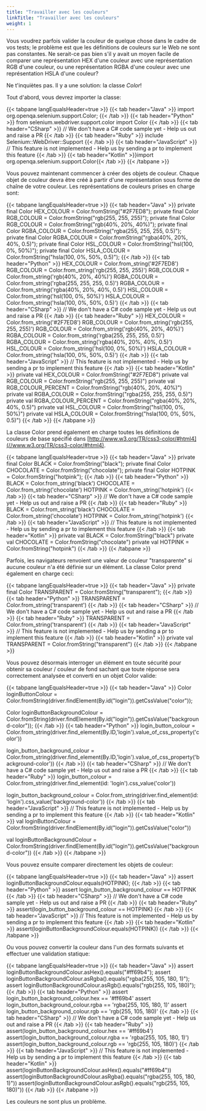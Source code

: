 ```yaml
---
title: "Travailler avec les couleurs"
linkTitle: "Travailler avec les couleurs"
weight: 1
---
```


Vous voudrez parfois valider la couleur de quelque 
chose dans le cadre de vos tests; le problème est que 
les définitions de couleurs sur le Web ne sont pas constantes.
Ne serait-ce pas bien s'il y avait un moyen facile de comparer
une représentation HEX d'une couleur avec une représentation 
RGB d'une couleur, ou une représentation RGBA d'une couleur 
avec une représentation HSLA d'une couleur?

Ne t'inquiètes pas. Il y a une solution: la classe _Color_!

Tout d'abord, vous devrez importer la classe:

{{< tabpane langEqualsHeader=true >}}
  {{< tab header="Java" >}}
import org.openqa.selenium.support.Color;
  {{< /tab >}}
  {{< tab header="Python" >}}
from selenium.webdriver.support.color import Color
  {{< /tab >}}
  {{< tab header="CSharp" >}}
// We don't have a C# code sample yet -  Help us out and raise a PR
  {{< /tab >}}
  {{< tab header="Ruby" >}}
include Selenium::WebDriver::Support
  {{< /tab >}}
  {{< tab header="JavaScript" >}}
// This feature is not implemented - Help us by sending a pr to implement this feature
  {{< /tab >}}
  {{< tab header="Kotlin" >}}import org.openqa.selenium.support.Color{{< /tab >}}
{{< /tabpane >}}

Vous pouvez maintenant commencer à créer des objets de couleur.
Chaque objet de couleur devra être créé à partir d'une 
représentation sous forme de chaîne de votre couleur.
Les représentations de couleurs prises en charge sont:

{{< tabpane langEqualsHeader=true >}}
  {{< tab header="Java" >}}
private final Color HEX_COLOUR = Color.fromString("#2F7ED8");
private final Color RGB_COLOUR = Color.fromString("rgb(255, 255, 255)");
private final Color RGB_COLOUR = Color.fromString("rgb(40%, 20%, 40%)");
private final Color RGBA_COLOUR = Color.fromString("rgba(255, 255, 255, 0.5)");
private final Color RGBA_COLOUR = Color.fromString("rgba(40%, 20%, 40%, 0.5)");
private final Color HSL_COLOUR = Color.fromString("hsl(100, 0%, 50%)");
private final Color HSLA_COLOUR = Color.fromString("hsla(100, 0%, 50%, 0.5)");
  {{< /tab >}}
  {{< tab header="Python" >}}
HEX_COLOUR = Color.from_string('#2F7ED8')
RGB_COLOUR = Color.from_string('rgb(255, 255, 255)')
RGB_COLOUR = Color.from_string('rgb(40%, 20%, 40%)')
RGBA_COLOUR = Color.from_string('rgba(255, 255, 255, 0.5)')
RGBA_COLOUR = Color.from_string('rgba(40%, 20%, 40%, 0.5)')
HSL_COLOUR = Color.from_string('hsl(100, 0%, 50%)')
HSLA_COLOUR = Color.from_string('hsla(100, 0%, 50%, 0.5)')
  {{< /tab >}}
  {{< tab header="CSharp" >}}
// We don't have a C# code sample yet -  Help us out and raise a PR
  {{< /tab >}}
  {{< tab header="Ruby" >}}
HEX_COLOUR = Color.from_string('#2F7ED8')
RGB_COLOUR = Color.from_string('rgb(255, 255, 255)')
RGB_COLOUR = Color.from_string('rgb(40%, 20%, 40%)')
RGBA_COLOUR = Color.from_string('rgba(255, 255, 255, 0.5)')
RGBA_COLOUR = Color.from_string('rgba(40%, 20%, 40%, 0.5)')
HSL_COLOUR = Color.from_string('hsl(100, 0%, 50%)')
HSLA_COLOUR = Color.from_string('hsla(100, 0%, 50%, 0.5)')
  {{< /tab >}}
  {{< tab header="JavaScript" >}}
// This feature is not implemented - Help us by sending a pr to implement this feature
  {{< /tab >}}
  {{< tab header="Kotlin" >}}
private val HEX_COLOUR = Color.fromString("#2F7ED8")
private val RGB_COLOUR = Color.fromString("rgb(255, 255, 255)")
private val RGB_COLOUR_PERCENT = Color.fromString("rgb(40%, 20%, 40%)")
private val RGBA_COLOUR = Color.fromString("rgba(255, 255, 255, 0.5)")
private val RGBA_COLOUR_PERCENT = Color.fromString("rgba(40%, 20%, 40%, 0.5)")
private val HSL_COLOUR = Color.fromString("hsl(100, 0%, 50%)")
private val HSLA_COLOUR = Color.fromString("hsla(100, 0%, 50%, 0.5)")
  {{< /tab >}}
{{< /tabpane >}}

La classe Color prend également en charge toutes les 
définitions de couleurs de base spécifié dans
[http://www.w3.org/TR/css3-color/#html4](//www.w3.org/TR/css3-color/#html4).

{{< tabpane langEqualsHeader=true >}}
  {{< tab header="Java" >}}
private final Color BLACK = Color.fromString("black");
private final Color CHOCOLATE = Color.fromString("chocolate");
private final Color HOTPINK = Color.fromString("hotpink");
  {{< /tab >}}
  {{< tab header="Python" >}}
BLACK = Color.from_string('black')
CHOCOLATE = Color.from_string('chocolate')
HOTPINK = Color.from_string('hotpink')
  {{< /tab >}}
  {{< tab header="CSharp" >}}
// We don't have a C# code sample yet -  Help us out and raise a PR
  {{< /tab >}}
  {{< tab header="Ruby" >}}
BLACK = Color.from_string('black')
CHOCOLATE = Color.from_string('chocolate')
HOTPINK = Color.from_string('hotpink')
  {{< /tab >}}
  {{< tab header="JavaScript" >}}
// This feature is not implemented - Help us by sending a pr to implement this feature
  {{< /tab >}}
  {{< tab header="Kotlin" >}}
private val BLACK = Color.fromString("black")
private val CHOCOLATE = Color.fromString("chocolate")
private val HOTPINK = Color.fromString("hotpink")
  {{< /tab >}}
{{< /tabpane >}}

Parfois, les navigateurs renvoient une valeur de couleur "transparente"
si aucune couleur n'a été définie sur un élément.
La classe Color prend également en charge ceci:

{{< tabpane langEqualsHeader=true >}}
  {{< tab header="Java" >}}
private final Color TRANSPARENT = Color.fromString("transparent");
  {{< /tab >}}
  {{< tab header="Python" >}}
TRANSPARENT = Color.from_string('transparent')
  {{< /tab >}}
  {{< tab header="CSharp" >}}
// We don't have a C# code sample yet -  Help us out and raise a PR
  {{< /tab >}}
  {{< tab header="Ruby" >}}
TRANSPARENT = Color.from_string('transparent')
  {{< /tab >}}
  {{< tab header="JavaScript" >}}
// This feature is not implemented - Help us by sending a pr to implement this feature
  {{< /tab >}}
  {{< tab header="Kotlin" >}}
private val TRANSPARENT = Color.fromString("transparent")
  {{< /tab >}}
{{< /tabpane >}}

Vous pouvez désormais interroger un élément en toute sécurité
pour obtenir sa couleur / couleur de fond sachant que
toute réponse sera correctement analysée
et converti en un objet Color valide:

{{< tabpane langEqualsHeader=true >}}
  {{< tab header="Java" >}}
Color loginButtonColour = Color.fromString(driver.findElement(By.id("login")).getCssValue("color"));

Color loginButtonBackgroundColour = Color.fromString(driver.findElement(By.id("login")).getCssValue("background-color"));
  {{< /tab >}}
  {{< tab header="Python" >}}
login_button_colour = Color.from_string(driver.find_element(By.ID,'login').value_of_css_property('color'))

login_button_background_colour = Color.from_string(driver.find_element(By.ID,'login').value_of_css_property('background-color'))
  {{< /tab >}}
  {{< tab header="CSharp" >}}
// We don't have a C# code sample yet -  Help us out and raise a PR
  {{< /tab >}}
  {{< tab header="Ruby" >}}
login_button_colour = Color.from_string(driver.find_element(id: 'login').css_value('color'))

login_button_background_colour = Color.from_string(driver.find_element(id: 'login').css_value('background-color'))
  {{< /tab >}}
  {{< tab header="JavaScript" >}}
// This feature is not implemented - Help us by sending a pr to implement this feature
  {{< /tab >}}
  {{< tab header="Kotlin" >}}
val loginButtonColour = Color.fromString(driver.findElement(By.id("login")).getCssValue("color"))

val loginButtonBackgroundColour = Color.fromString(driver.findElement(By.id("login")).getCssValue("background-color"))
  {{< /tab >}}
{{< /tabpane >}}

Vous pouvez ensuite comparer directement les objets de couleur:

{{< tabpane langEqualsHeader=true >}}
  {{< tab header="Java" >}}
assert loginButtonBackgroundColour.equals(HOTPINK);
  {{< /tab >}}
  {{< tab header="Python" >}}
assert login_button_background_colour == HOTPINK
  {{< /tab >}}
  {{< tab header="CSharp" >}}
// We don't have a C# code sample yet -  Help us out and raise a PR
  {{< /tab >}}
  {{< tab header="Ruby" >}}
assert(login_button_background_colour == HOTPINK)
  {{< /tab >}}
  {{< tab header="JavaScript" >}}
// This feature is not implemented - Help us by sending a pr to implement this feature
  {{< /tab >}}
  {{< tab header="Kotlin" >}}
assert(loginButtonBackgroundColour.equals(HOTPINK))
  {{< /tab >}}
{{< /tabpane >}}

Ou vous pouvez convertir la couleur dans l'un des formats suivants
et effectuer une validation statique:

{{< tabpane langEqualsHeader=true >}}
  {{< tab header="Java" >}}
assert loginButtonBackgroundColour.asHex().equals("#ff69b4");
assert loginButtonBackgroundColour.asRgba().equals("rgba(255, 105, 180, 1)");
assert loginButtonBackgroundColour.asRgb().equals("rgb(255, 105, 180)");
  {{< /tab >}}
  {{< tab header="Python" >}}
assert login_button_background_colour.hex == '#ff69b4'
assert login_button_background_colour.rgba == 'rgba(255, 105, 180, 1)'
assert login_button_background_colour.rgb == 'rgb(255, 105, 180)'
  {{< /tab >}}
  {{< tab header="CSharp" >}}
// We don't have a C# code sample yet -  Help us out and raise a PR
  {{< /tab >}}
  {{< tab header="Ruby" >}}
assert(login_button_background_colour.hex == '#ff69b4')
assert(login_button_background_colour.rgba == 'rgba(255, 105, 180, 1)')
assert(login_button_background_colour.rgb == 'rgb(255, 105, 180)')
  {{< /tab >}}
  {{< tab header="JavaScript" >}}
// This feature is not implemented - Help us by sending a pr to implement this feature
  {{< /tab >}}
  {{< tab header="Kotlin" >}}
assert(loginButtonBackgroundColour.asHex().equals("#ff69b4"))
assert(loginButtonBackgroundColour.asRgba().equals("rgba(255, 105, 180, 1)"))
assert(loginButtonBackgroundColour.asRgb().equals("rgb(255, 105, 180)"))
  {{< /tab >}}
{{< /tabpane >}}

Les couleurs ne sont plus un problème.
